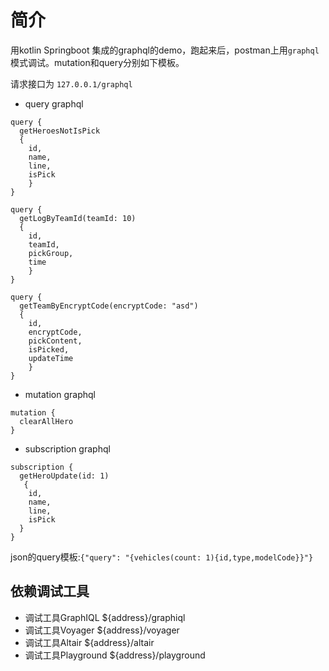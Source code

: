 # 简介
用kotlin Springboot 集成的graphql的demo，跑起来后，postman上用`graphql`模式调试。mutation和query分别如下模板。

请求接口为 `127.0.0.1/graphql`

- query graphql

```
query {
  getHeroesNotIsPick
  {
    id, 
    name, 
    line,
    isPick
	}
}

query {
  getLogByTeamId(teamId: 10) 
  {
    id,
    teamId,
    pickGroup,
    time
	}
}

query {
  getTeamByEncryptCode(encryptCode: "asd") 
  {
    id,
    encryptCode,
    pickContent,
    isPicked,
    updateTime
	}
}

```

- mutation graphql

```
mutation {
  clearAllHero
}
```

- subscription graphql

```
subscription {
  getHeroUpdate(id: 1)
   {
    id, 
    name, 
    line,
    isPick
  }
}
```

json的query模板:`{"query": "{vehicles(count: 1){id,type,modelCode}}"}`


## 依赖调试工具

- 调试工具GraphIQL ${address}/graphiql
- 调试工具Voyager ${address}/voyager
- 调试工具Altair ${address}/altair
- 调试工具Playground ${address}/playground
